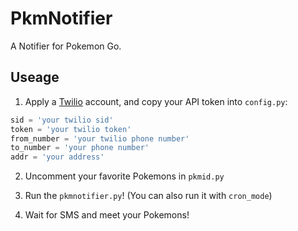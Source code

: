 # PkmNotifier

A Notifier for Pokemon Go.

## Useage

1. Apply a [Twilio](https://www.twilio.com/) account, and copy your API token into `config.py`:
```python
sid = 'your twilio sid'
token = 'your twilio token'
from_number = 'your twilio phone number'
to_number = 'your phone number'
addr = 'your address'
```

2. Uncomment your favorite Pokemons in `pkmid.py`

3. Run the `pkmnotifier.py`! (You can also run it with `cron_mode`)

4. Wait for SMS and meet your Pokemons!
